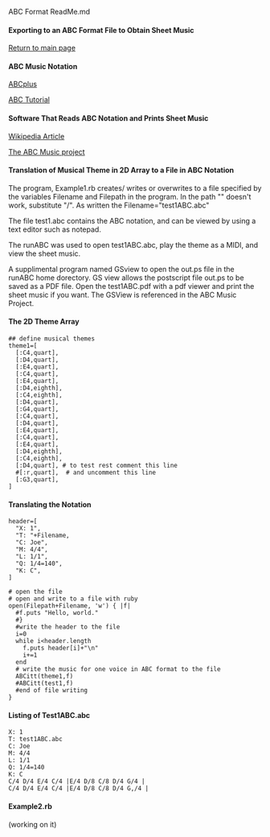 ABC Format ReadMe.md
#### Exporting to an ABC Format File to Obtain Sheet Music

[Return to main page]( https://github.com/ClearMemory041063/SonicPiNoteArrays)

#### ABC Music Notation

[ABCplus]( http://natura.di.uminho.pt/~jj/ipm/abcplus_en.pdf)

[ABC Tutorial]( http://www.lesession.co.uk/abc/abc_notation.htm)

#### Software That Reads ABC Notation and Prints Sheet Music

[Wikipedia Article]( https://en.wikipedia.org/wiki/ABC_notation)

[The ABC Music project]( http://abc.sourceforge.net/)

#### Translation of Musical Theme in 2D Array to a File in ABC Notation

The program, Example1.rb creates/ writes or overwrites to a file specified by the variables Filename and Filepath in the program.
In the path "\" doesn't work, substitute "/".
As written the Filename="test1ABC.abc" 

The file test1.abc contains the ABC notation, and can be viewed by using a text editor such as notepad.

The runABC was used to open test1ABC.abc, play the theme as a MIDI, and view the sheet music.

A supplimental program named GSview to open the out.ps file in the runABC home dorectory. GS view allows the postscript file out.ps to be saved as a PDF file. Open the test1ABC.pdf with a pdf viewer and print the sheet music if you want. The GSView is referenced in the ABC Music Project.

#### The 2D Theme Array

```
## define musical themes
theme1=[
  [:C4,quart],
  [:D4,quart],
  [:E4,quart],
  [:C4,quart],
  [:E4,quart],
  [:D4,eighth],
  [:C4,eighth],
  [:D4,quart],
  [:G4,quart],
  [:C4,quart],
  [:D4,quart],
  [:E4,quart],
  [:C4,quart],
  [:E4,quart],
  [:D4,eighth],
  [:C4,eighth],
  [:D4,quart], # to test rest comment this line
  #[:r,quart],  # and uncomment this line
  [:G3,quart],
]
```

#### Translating the Notation

```
header=[
  "X: 1",
  "T: "+Filename,
  "C: Joe",
  "M: 4/4",
  "L: 1/1",
  "Q: 1/4=140",
  "K: C",
]

# open the file
# open and write to a file with ruby
open(Filepath+Filename, 'w') { |f|
  #f.puts "Hello, world."
  #}
  #write the header to the file
  i=0
  while i<header.length
    f.puts header[i]+"\n"
    i+=1
  end
  # write the music for one voice in ABC format to the file
  ABCitt(theme1,f)
  #ABCitt(test1,f)
  #end of file writing
}
```

#### Listing of Test1ABC.abc

```
X: 1
T: test1ABC.abc
C: Joe
M: 4/4
L: 1/1
Q: 1/4=140
K: C
C/4 D/4 E/4 C/4 |E/4 D/8 C/8 D/4 G/4 |
C/4 D/4 E/4 C/4 |E/4 D/8 C/8 D/4 G,/4 |
```

#### Example2.rb
(working on it)

